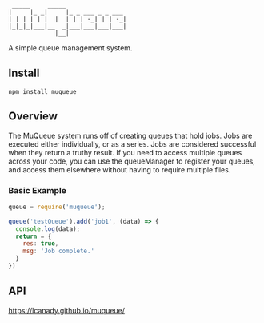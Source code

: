 ```
 _____     _____                 
|     |_ _|     |_ _ ___ _ _ ___ 
| | | | | |  |  | | | -_| | | -_|
|_|_|_|___|__  _|___|___|___|___|
             |__|
```
A simple queue management system.

## Install
```npm install muqueue```

## Overview
The MuQueue system runs off of creating queues that hold jobs.  Jobs are executed either individually, or as a series.  Jobs are considered successful when they return a truthy result.  If you need to access multiple queues across your code, you can use the queueManager to register your queues, and access them elsewhere without having to require multiple files.

### Basic Example
```JavaScript
queue = require('muqueue');

queue('testQueue').add('job1', (data) => {
  console.log(data);
  return = {
    res: true,
    msg: 'Job complete.'
  }
})

```
## API
<https://lcanady.github.io/muqueue/>
